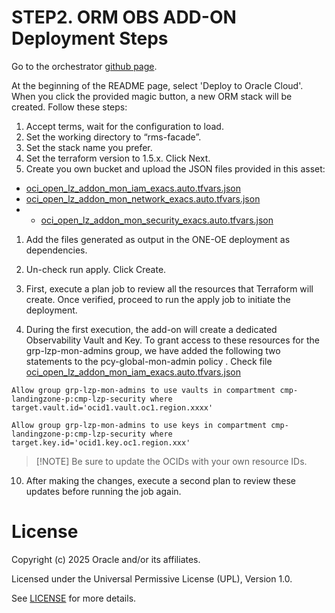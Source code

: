 # STEP2. ORM OBS ADD-ON Deployment Steps <!-- omit from toc -->


Go to the orchestrator [github page](https://github.com/oci-landing-zones/terraform-oci-modules-orchestrator).

At the beginning of the README page, select 'Deploy to Oracle Cloud'. When you click the provided magic button, a new ORM stack will be created. Follow these steps:

1. Accept terms, wait for the configuration to load.
2. Set the working directory to “rms-facade”.
3. Set the stack name you prefer.
4. Set the terraform version to 1.5.x. Click Next.
5. Create you own bucket and upload the JSON files provided in this asset:

* [oci_open_lz_addon_mon_iam_exacs.auto.tfvars.json](oci_open_lz_addon_mon_iam_exacs.auto.tfvars.json)
* [oci_open_lz_addon_mon_network_exacs.auto.tfvars.json](oci_open_lz_addon_mon_network_exacs.auto.tfvars.json)
* * [oci_open_lz_addon_mon_security_exacs.auto.tfvars.json](oci_open_lz_addon_mon_network_exacs.auto.tfvars.json)

1. Add the files generated as output in the ONE-OE deployment as dependencies.
2. Un-check run apply. Click Create.
3. First, execute a plan job to review all the resources that Terraform will create. Once verified, proceed to run the apply job to initiate the deployment.

4. During the first execution, the add-on will create a dedicated Observability Vault and Key. To grant access to these resources for the grp-lzp-mon-admins group, we have added the following two statements to the pcy-global-mon-admin policy . Check file
[oci_open_lz_addon_mon_iam_exacs.auto.tfvars.json](oci_open_lz_addon_mon_iam.auto.tfvars.json)

```
Allow group grp-lzp-mon-admins to use vaults in compartment cmp-landingzone-p:cmp-lzp-security where target.vault.id='ocid1.vault.oc1.region.xxxx'

Allow group grp-lzp-mon-admins to use keys in compartment cmp-landingzone-p:cmp-lzp-security where target.key.id='ocid1.key.oc1.region.xxx'
```

>[!NOTE] Be sure to update the OCIDs with your own resource IDs.

10.  After making the changes, execute a second plan to review these updates before running the job again.

# License <!-- omit from toc -->

Copyright (c) 2025 Oracle and/or its affiliates.

Licensed under the Universal Permissive License (UPL), Version 1.0.

See [LICENSE](/LICENSE) for more details.

